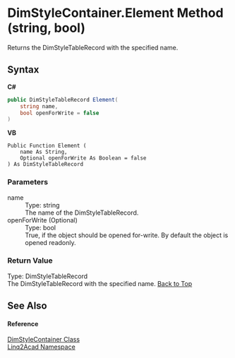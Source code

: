 # DimStyleContainer.Element Method (string, bool)
 

Returns the DimStyleTableRecord with the specified name.

## Syntax

**C#**<br />
``` C#
public DimStyleTableRecord Element(
	string name,
	bool openForWrite = false
)
```

**VB**<br />
``` VB
Public Function Element ( 
	name As String,
	Optional openForWrite As Boolean = false
) As DimStyleTableRecord
```


### Parameters
<dl><dt>name</dt><dd>Type: string<br />The name of the DimStyleTableRecord.</dd><dt>openForWrite (Optional)</dt><dd>Type: bool<br />True, if the object should be opened for-write. By default the object is opened readonly.</dd></dl>

### Return Value
Type: DimStyleTableRecord<br />The DimStyleTableRecord with the specified name.
<a href="#DimStyleContainerElement-Method-string-bool">Back to Top</a>

## See Also


#### Reference
<a href="T_Linq2Acad_DimStyleContainer.md#DimStyleContainer-Class">DimStyleContainer Class</a><br /><a href="N_Linq2Acad.md#Linq2Acad-Namespace">Linq2Acad Namespace</a><br />
